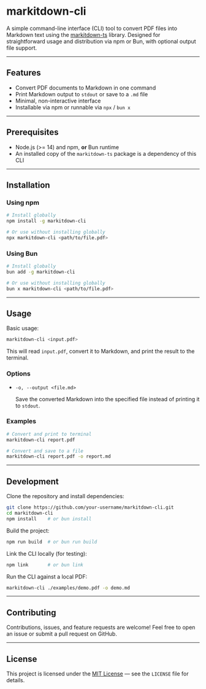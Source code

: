 # markitdown-cli

A simple command-line interface (CLI) tool to convert PDF files into Markdown text using the [markitdown-ts](https://github.com/dead8309/markitdown-ts) library. Designed for straightforward usage and distribution via npm or Bun, with optional output file support.

---

## Features

* Convert PDF documents to Markdown in one command
* Print Markdown output to `stdout` or save to a `.md` file
* Minimal, non-interactive interface
* Installable via npm or runnable via `npx` / `bun x`

---

## Prerequisites

* Node.js (>= 14) and npm, **or** Bun runtime
* An installed copy of the `markitdown-ts` package is a dependency of this CLI

---

## Installation

### Using npm

```bash
# Install globally
npm install -g markitdown-cli

# Or use without installing globally
npx markitdown-cli <path/to/file.pdf>
```

### Using Bun

```bash
# Install globally
bun add -g markitdown-cli

# Or use without installing globally
bun x markitdown-cli <path/to/file.pdf>
```

---

## Usage

Basic usage:

```bash
markitdown-cli <input.pdf>
```

This will read `input.pdf`, convert it to Markdown, and print the result to the terminal.

### Options

* `-o, --output <file.md>`

  Save the converted Markdown into the specified file instead of printing it to `stdout`.

### Examples

```bash
# Convert and print to terminal
markitdown-cli report.pdf

# Convert and save to a file
markitdown-cli report.pdf -o report.md
```

---

## Development

Clone the repository and install dependencies:

```bash
git clone https://github.com/your-username/markitdown-cli.git
cd markitdown-cli
npm install    # or bun install
```

Build the project:

```bash
npm run build  # or bun run build
```

Link the CLI locally (for testing):

```bash
npm link       # or bun link
```

Run the CLI against a local PDF:

```bash
markitdown-cli ./examples/demo.pdf -o demo.md
```

---

## Contributing

Contributions, issues, and feature requests are welcome! Feel free to open an issue or submit a pull request on GitHub.

---

## License

This project is licensed under the [MIT License](LICENSE) — see the `LICENSE` file for details.
